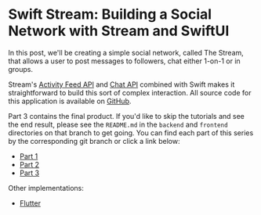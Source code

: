 # Swift Stream: Building a Social Network with Stream and SwiftUI

In this post, we'll be creating a simple social network, called The Stream, that allows a user to post messages to followers, chat either 1-on-1 or in groups.

Stream's [Activity Feed API](https://getstream.io/activity-feeds/) and [Chat API](https://getstream.io/chat) combined with Swift makes it straightforward to build this sort of complex interaction. All source code for this application is available on [GitHub](https://github.com/psylinse/the-stream-swiftui).

Part 3 contains the final product. If you'd like to skip the tutorials and see the end result, please see the `README.md` in the `backend` and `frontend` directories on that branch to get going. You can find each part of this series by the corresponding git branch or click a link below:

* [Part 1](https://github.com/psylinse/the-stream-swiftui/tree/1-social)
* [Part 2](https://github.com/psylinse/the-stream-swiftui/tree/2-messaging)
* [Part 3](https://github.com/psylinse/the-stream-swiftui/tree/3-channels)

Other implementations:

* [Flutter](https://github.com/nparsons08/stream-flutter)

